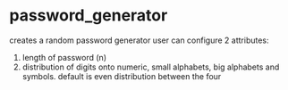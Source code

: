 # password_generator
creates a random password generator
user can configure 2 attributes:

1. length of password (n)
2. distribution of digits onto numeric, small alphabets, big alphabets and symbols. default is even distribution between the four
